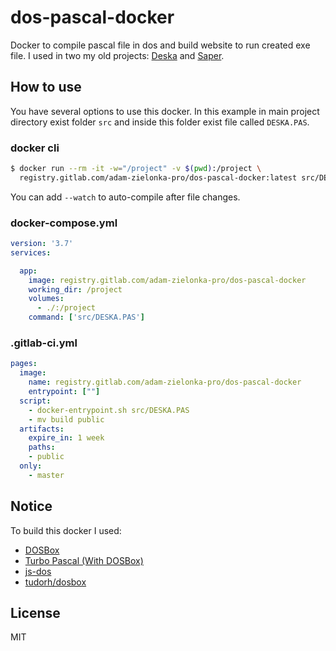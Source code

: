 # dos-pascal-docker

Docker to compile pascal file in dos and build website to run created exe file.
I used in two my old projects: [Deska](https://gitlab.com/adam-zielonka-pro/deska) and [Saper](https://gitlab.com/adam-zielonka-pro/saper).

## How to use

You have several options to use this docker. In this example in main project directory exist folder `src` and inside this folder exist file called `DESKA.PAS`.

### docker cli

```bash
$ docker run --rm -it -w="/project" -v $(pwd):/project \
  registry.gitlab.com/adam-zielonka-pro/dos-pascal-docker:latest src/DESKA.PAS
```

You can add `--watch` to auto-compile after file changes.

### docker-compose.yml

```yml
version: '3.7'
services:

  app:
    image: registry.gitlab.com/adam-zielonka-pro/dos-pascal-docker
    working_dir: /project
    volumes:
      - ./:/project
    command: ['src/DESKA.PAS']
```

### .gitlab-ci.yml

```yml
pages:
  image: 
    name: registry.gitlab.com/adam-zielonka-pro/dos-pascal-docker
    entrypoint: [""]
  script:
    - docker-entrypoint.sh src/DESKA.PAS
    - mv build public
  artifacts:
    expire_in: 1 week
    paths:
    - public
  only:
    - master
```

## Notice

To build this docker I used:

- [DOSBox](https://www.dosbox.com/)
- [Turbo Pascal (With DOSBox)](http://turbopascaldb.dx.am/)
- [js-dos](https://js-dos.com/)
- [tudorh/dosbox](https://hub.docker.com/r/tudorh/dosbox)

## License

MIT
